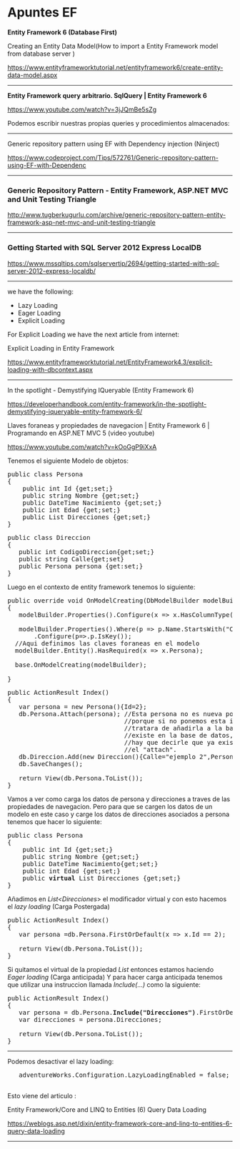 # Apuntes EF

**Entity Framework 6 (Database First)**

Creating an Entity Data Model(How to import a Entity Framework model from database server )

https://www.entityframeworktutorial.net/entityframework6/create-entity-data-model.aspx



___
**Entity Framework query arbitrario. SqlQuery | Entity Framework 6**

https://www.youtube.com/watch?v=3jJQmBe5sZg

Podemos escribir nuestras propias queries y procedimientos almacenados:




___
Generic repository pattern using EF with Dependency injection (Ninject)

https://www.codeproject.com/Tips/572761/Generic-repository-pattern-using-EF-with-Dependenc

___

### **Generic Repository Pattern - Entity Framework, ASP.NET MVC and Unit Testing Triangle**

http://www.tugberkugurlu.com/archive/generic-repository-pattern-entity-framework-asp-net-mvc-and-unit-testing-triangle

___

### **Getting Started with SQL Server 2012 Express LocalDB**

https://www.mssqltips.com/sqlservertip/2694/getting-started-with-sql-server-2012-express-localdb/

___

we have the following:

- Lazy Loading
- Eager Loading
- Explicit Loading

For Explicit Loading we have the next article from internet:

Explicit Loading in Entity Framework

https://www.entityframeworktutorial.net/EntityFramework4.3/explicit-loading-with-dbcontext.aspx

___

In the spotlight - Demystifying IQueryable (Entity Framework 6)

https://developerhandbook.com/entity-framework/in-the-spotlight-demystifying-iqueryable-entity-framework-6/


Llaves foraneas y propiedades de navegacion | Entity Framework 6 | Programando en ASP.NET MVC 5 (video youtube)

https://www.youtube.com/watch?v=kOoGgP9iXxA

Tenemos el siguiente Modelo de objetos:
<pre>
public class Persona
{
    public int Id {get;set;}
    public string Nombre {get;set;}
    public DateTime Nacimiento {get;set;}
    public int Edad {get;set;}
    public List<Direccion> Direcciones {get;set;}
}
</pre>
<pre>
public class Direccion
{
   public int CodigoDireccion{get;set;}
   public string Calle{get;set}
   public Persona persona {get:set;}
}
</pre>
Luego en el contexto de entity framework tenemos lo siguiente:
<pre>
public override void OnModelCreating(DbModelBuilder modelBuilder)
{
   modelBuilder.Properties<int>().Configure(x => x.HasColumnType("datetime"));

   modelBuilder.Properties<int>().Where(p => p.Name.StartsWith("Codigo"))
       .Configure(p=>.p.IsKey());
  //Aqui definimos las claves foraneas en el modelo
  modelBuilder.Entity<Direccion>().HasRequired(x => x.Persona);

  base.OnModelCreating(modelBuilder);

}
</pre>

<pre>
public ActionResult Index()
{
   var persona = new Persona(){Id=2};
   db.Persona.Attach(persona); //Esta persona no es nueva por tanto de hace un Attach
                               //porque si no ponemos esta instruccion lo que pasara es que
                               //tratara de añadirla a la base de datos, pero esta persona ya 
                               //existe en la base de datos, y por tanto fallara, si no es nueva 
                               //hay que decirle que ya existe de alguna manera y por eso utilizamos
                               //el "attach".
   db.Direccion.Add(new Direccion(){Calle="ejemplo 2",Persona=persona});
   db.SaveChanges();

   return View(db.Persona.ToList());
}
</pre>
Vamos a ver como carga los datos de persona y direcciones a traves de las propiedades de navegacion.
Pero para que se cargen los datos de un modelo en este caso y carge los datos de direcciones asociados a persona tenemos que hacer lo siguiente:
<pre>
public class Persona
{
    public int Id {get;set;}
    public string Nombre {get;set;}
    public DateTime Nacimiento{get;set;}
    public int Edad {get;set;}
    public <b>virtual</b> List<Direccion> Direcciones {get;set;}
}
</pre>
Añadimos en *List<Direcciones*> el modificador virtual y con esto hacemos el *lazy loading* (Carga Postergada)
<pre>
public ActionResult Index()
{
   var persona =db.Persona.FirstOrDefault(x => x.Id == 2);

   return View(db.Persona.ToList());
}
</pre>
Si quitamos el virtual de la propiedad *List<Direccion>* entonces estamos haciendo *Eager loading* (Carga anticipada)
Y para hacer carga anticipada tenemos que utilizar una instruccion llamada *Include(...)* como la siguiente:
<pre>
public ActionResult Index()
{
   var persona = db.Persona.<b>Include("Direcciones")</b>.FirstOrDefault(x => x.Id ==2);
   var direcciones = persona.Direcciones;

   return View(db.Persona.ToList());
}
</pre>




___
Podemos desactivar el lazy loading:
<pre>
   adventureWorks.Configuration.LazyLoadingEnabled = false;

</pre>

Esto viene del articulo :

Entity Framework/Core and LINQ to Entities (6) Query Data Loading

https://weblogs.asp.net/dixin/entity-framework-core-and-linq-to-entities-6-query-data-loading

___

